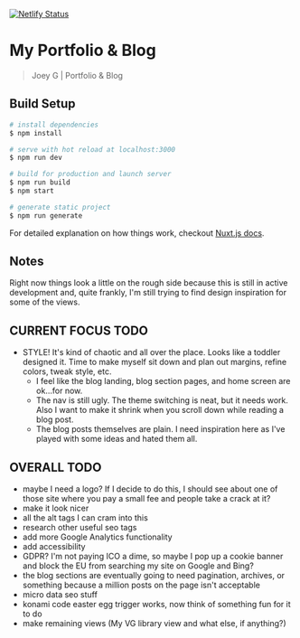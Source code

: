 [![Netlify Status](https://api.netlify.com/api/v1/badges/cfe5692f-e688-4f3e-a96d-9ea631808fe9/deploy-status)](https://app.netlify.com/sites/joeyg/deploys)

# My Portfolio & Blog

> Joey G | Portfolio & Blog

## Build Setup

```bash
# install dependencies
$ npm install

# serve with hot reload at localhost:3000
$ npm run dev

# build for production and launch server
$ npm run build
$ npm start

# generate static project
$ npm run generate
```

For detailed explanation on how things work, checkout [Nuxt.js docs](https://nuxtjs.org).

## Notes

Right now things look a little on the rough side because this is still in active development and, quite frankly, I'm still trying to find design inspiration for some of the views.

## CURRENT FOCUS TODO

- STYLE! It's kind of chaotic and all over the place. Looks like a toddler designed it. Time to make myself sit down and plan out margins, refine colors, tweak style, etc.
  - I feel like the blog landing, blog section pages, and home screen are ok...for now.
  - The nav is still ugly. The theme switching is neat, but it needs work. Also I want to make it shrink when you scroll down while reading a blog post.
  - The blog posts themselves are plain. I need inspiration here as I've played with some ideas and hated them all.

## OVERALL TODO

- maybe I need a logo? If I decide to do this, I should see about one of those site where you pay a small fee and people take a crack at it?
- make it look nicer
- all the alt tags I can cram into this
- research other useful seo tags
- add more Google Analytics functionality
- add accessibility
- GDPR? I'm not paying ICO a dime, so maybe I pop up a cookie banner and block the EU from searching my site on Google and Bing?
- the blog sections are eventually going to need pagination, archives, or something because a million posts on the page isn't acceptable
- micro data seo stuff
- konami code easter egg trigger works, now think of something fun for it to do
- make remaining views (My VG library view and what else, if anything?)
